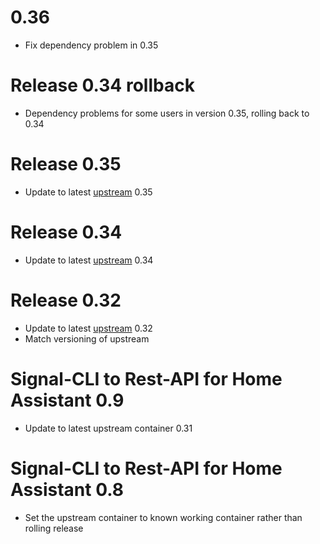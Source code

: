 # 0.36
- Fix dependency problem in 0.35
# Release 0.34 rollback
- Dependency problems for some users in version 0.35, rolling back to 0.34
# Release 0.35
- Update to latest [upstream](https://github.com/bbernhard/signal-cli-rest-api/releases/tag/0.35) 0.35
# Release 0.34
- Update to latest [upstream](https://github.com/bbernhard/signal-cli-rest-api/releases/tag/0.34) 0.34
# Release 0.32
- Update to latest [upstream](https://github.com/bbernhard/signal-cli-rest-api/releases/tag/0.32) 0.32
- Match versioning of upstream
# Signal-CLI to Rest-API for Home Assistant 0.9
- Update to latest upstream container 0.31
# Signal-CLI to Rest-API for Home Assistant 0.8
- Set the upstream container to known working container rather than rolling release
